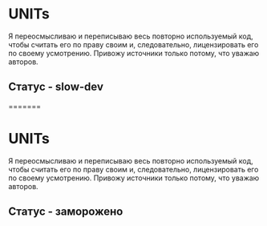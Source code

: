 
# UNITs

Я переосмысливаю и переписываю весь повторно используемый код, чтобы считать его по праву своим и, следовательно, лицензировать его по своему усмотрению. Привожу источники только потому, что уважаю авторов.

## Статус - slow-dev
=======
# UNITs

Я переосмысливаю и переписываю весь повторно используемый код, чтобы считать его по праву своим и, следовательно, лицензировать его по своему усмотрению. Привожу источники только потому, что уважаю авторов.

## Статус - заморожено
